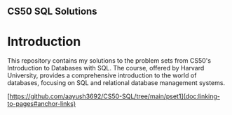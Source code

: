 ## CS50 SQL Solutions
# Introduction
This repository contains my solutions to the problem sets from CS50's Introduction to Databases with SQL. The course, offered by Harvard University,
provides a comprehensive introduction to the world of databases, focusing on SQL and relational database management systems.

[https://github.com/aayush3692/CS50-SQL/tree/main/pset1](doc:linking-to-pages#anchor-links)
